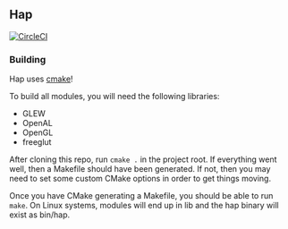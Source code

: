 ## Hap

[![CircleCI](https://circleci.com/gh/HAPEngine/hap.svg?style=svg)](https://circleci.com/gh/HAPEngine/hap)


### Building

Hap uses [cmake][cmk]!


To build all modules, you will need the following libraries:

- GLEW
- OpenAL
- OpenGL
- freeglut

After cloning this repo, run `cmake .` in the project root. If everything went
well, then a Makefile should have been generated. If not, then you may need to
set some custom CMake options in order to get things moving.

Once you have CMake generating a Makefile, you should be able to run `make`. On
Linux systems, modules will end up in lib and the hap binary will exist as
bin/hap.


[cmk]: https://cmake.org "CMake"
